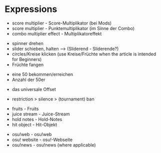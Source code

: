 # Expressions

- score multiplier - Score-Multiplikator (bei Mods)
- score multiplier - Punktemultiplikator (im Sinne der Combo)
- combo multiplier effect - Multiplikatoreffekt

</b>

- spinner drehen
- slider schieben, halten --> (Sliderend - Sliderende?)
- circles/Kreise klicken (use Kreise/Früchte when the article is intended for Beginners)
- Früchte fangen

</b>

- eine 50 bekommen/erreichen
- Anzahl der 50er

</b>

- das universale Offset

</b>

- restriction > silence > (tournament) ban

</b>

- fruits - Fruits
- juice stream - Juice-Stream
- hold notes - Hold-Notes
- hit object - Hit-Objekt

</b>

- osu!web - osu!web
- osu! website - osu!-Webseite
- osu!news - osu!news (where applicable)
